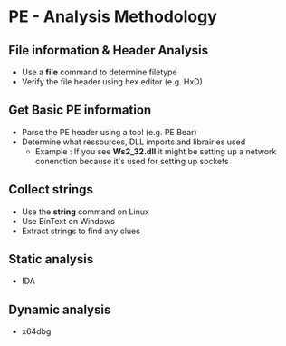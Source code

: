 # PE - Analysis Methodology
## File information & Header Analysis
- Use a <b>file</b> command to determine filetype
- Verify the file header using hex editor (e.g. HxD)

## Get Basic PE information
- Parse the PE header using a tool (e.g. PE Bear)
- Determine what ressources, DLL imports and librairies used
	- Example : If you see <b>Ws2_32.dll</b> it might be setting up a network conenction because it's used for setting up sockets

## Collect strings 
- Use the <b>string</b> command on Linux
- Use BinText on Windows
- Extract strings to find any clues

## Static analysis
- IDA

## Dynamic analysis 
- x64dbg